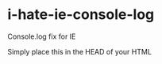 i-hate-ie-console-log
=====================

Console.log fix for IE

Simply place this in
the HEAD of your HTML